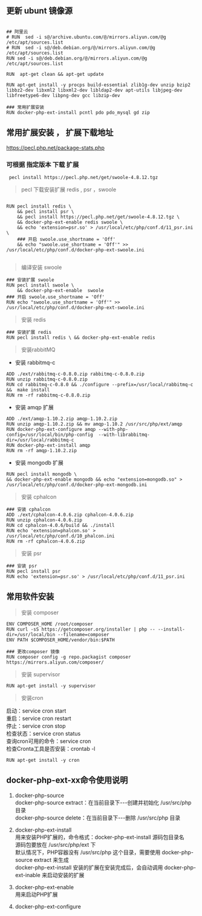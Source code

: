 ## 更新 ubunt 镜像源



```

## 阿里云
# RUN  sed -i s@/archive.ubuntu.com/@/mirrors.aliyun.com/@g /etc/apt/sources.list
# RUN  sed -i s@/deb.debian.org/@/mirrors.aliyun.com/@g /etc/apt/sources.list 
RUN sed -i s@/deb.debian.org/@/mirrors.aliyun.com/@g /etc/apt/sources.list

RUN  apt-get clean && apt-get update

RUN apt-get install -y procps build-essential zlib1g-dev unzip bzip2 libbz2-dev libxml2 libxml2-dev libldap2-dev apt-utils libjpeg-dev libfreetype6-dev libpng-dev gcc libzip-dev 
 
### 常用扩展安装  
RUN docker-php-ext-install pcntl pdo pdo_mysql gd zip 

```




## 常用扩展安装 ， 扩展下载地址

https://pecl.php.net/package-stats.php

### 可根据 指定版本 下载 扩展


```
 pecl install https://pecl.php.net/get/swoole-4.8.12.tgz

```

>  pecl 下载安装扩展 redis , psr ，swoole
```

RUN pecl install redis \
    && pecl install psr \
    && pecl install https://pecl.php.net/get/swoole-4.8.12.tgz \
    && docker-php-ext-enable redis swoole \
    && echo 'extension=psr.so' > /usr/local/etc/php/conf.d/11_psr.ini \
    ### 开启 swoole.use_shortname = 'Off'
    && echo "swoole.use_shortname = 'Off'" >> /usr/local/etc/php/conf.d/docker-php-ext-swoole.ini
    
```


> 编译安装  swoole

```
### 安装扩展 swoole 
RUN pecl install swoole \
    && docker-php-ext-enable  swoole
### 开启 swoole.use_shortname = 'Off' 
RUN echo "swoole.use_shortname = 'Off'" >> /usr/local/etc/php/conf.d/docker-php-ext-swoole.ini

```


> 安装  redis

```
### 安装扩展 redis
RUN pecl install redis \ && docker-php-ext-enable redis 

```


>  安装rabbitMQ 

* 安装 rabbitmq-c
```
ADD ./ext/rabbitmq-c-0.8.0.zip rabbitmq-c-0.8.0.zip
RUN unzip rabbitmq-c-0.8.0.zip
RUN cd rabbitmq-c-0.8.0 && ./configure --prefix=/usr/local/rabbitmq-c &&  make install
RUN rm -rf rabbitmq-c-0.8.0.zip
```

* 安装 amqp 扩展
```
ADD ./ext/amqp-1.10.2.zip amqp-1.10.2.zip
RUN unzip amqp-1.10.2.zip && mv amqp-1.10.2 /usr/src/php/ext/amqp
RUN docker-php-ext-configure amqp --with-php-config=/usr/local/bin/php-config  --with-librabbitmq-dir=/usr/local/rabbitmq-c
RUN docker-php-ext-install amqp
RUN rm -rf amqp-1.10.2.zip
```

* 安装 mongodb 扩展
```
RUN pecl install mongodb \
&& docker-php-ext-enable mongodb && echo "extension=mongodb.so" > /usr/local/etc/php/conf.d/docker-php-ext-mongodb.ini
```



> 安装  cphalcon

```
### 安装 cphalcon
ADD ./ext/cphalcon-4.0.6.zip cphalcon-4.0.6.zip
RUN unzip cphalcon-4.0.6.zip
RUN cd cphalcon-4.0.6/build && ./install
RUN echo 'extension=phalcon.so' > /usr/local/etc/php/conf.d/10_phalcon.ini
RUN rm -rf cphalcon-4.0.6.zip

```

> 安装  psr

```
### 安装 psr
RUN pecl install psr
RUN echo 'extension=psr.so' > /usr/local/etc/php/conf.d/11_psr.ini
```


## 常用软件安装


> 安装  composer

```
ENV COMPOSER_HOME /root/composer
RUN curl -sS https://getcomposer.org/installer | php -- --install-dir=/usr/local/bin --filename=composer
ENV PATH $COMPOSER_HOME/vendor/bin:$PATH

### 更改composer 镜像
RUN composer config -g repo.packagist composer https://mirrors.aliyun.com/composer/

```

>  安装 supervisor

```
RUN apt-get install -y supervisor

```

>  安装cron

启动：service cron start  
重启：service cron restart  
停止：service cron stop  
检查状态：service cron status  
查询cron可用的命令：service cron  
检查Cronta工具是否安装：crontab -l

```
RUN apt-get install -y cron

```


## docker-php-ext-xx命令使用说明

1. docker-php-source  
docker-php-source extract：在当前目录下---创建并初始化 /usr/src/php 目录  
docker-php-source delete：在当前目录下---删除 /usr/src/php 目录  

2. docker-php-ext-install    
用来安装PHP扩展的，命令格式：docker-php-ext-install 源码包目录名       
源码包要放在 /usr/src/php/ext 下  
默认情况下，PHP容器没有 /usr/src/php 这个目录，需要使用 docker-php-source extract 来生成  
docker-php-ext-install 安装的扩展在安装完成后，会自动调用 docker-php-ext-inable 来启动安装的扩展  

3. docker-php-ext-enable  
用来启动PHP扩展  
4. docker-php-ext-configure

